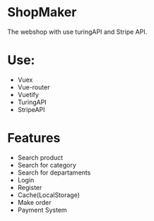 # ShopMaker
The webshop with use turingAPI and Stripe API.

# Use:
- Vuex
- Vue-router
- Vuetify
- TuringAPI
- StripeAPI

# Features

- Search product
- Search for category
- Search for departaments
- Login
- Register
- Cache(LocalStorage)
- Make order
- Payment System
